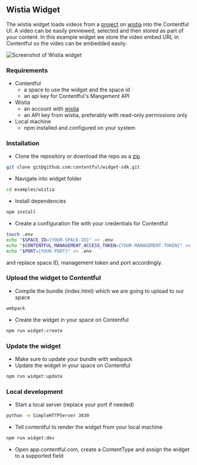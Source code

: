 Wistia Widget 
-------------

The wistia widget loads videos from a [project](http://wistia.com/doc/projects) on [wistia](http://wistia.com/) into the Contentful UI. A video can be easily previewed, selected and then stored as part of your content. In this example widget we store the video embed URL in Contentful so the video can be embedded easily. 

![Screenshot of Wistia widget](http://contentful.github.io/widget-sdk/assets/wistia.gif)

### Requirements

- Contentful
    - a space to use the widget and the space id
    - an api key for Contentful's Mangement API
- Wistia
    - an account with [wistia](http://wistia.com/)
    - an API key from wistia, preferably with read-only permissions only
- Local machine
    - npm installed and configured on your system

### Installation

- Clone the repository or download the repo as a [zip](https://github.com/contentful/widget-sdk/archive/master.zip)
```bash
git clone git@github.com:contentful/widget-sdk.git
```
- Navigate into widget folder
```bash
cd examples/wistia
```
- Install dependencies
```bash
npm install
```
- Create a configuration file with your credentials for Contentful
```bash
touch .env
echo "$SPACE_ID={YOUR-SPACE-ID}" >> .env
echo "$CONTENTFUL_MANAGEMENT_ACCESS_TOKEN={YOUR-MANAGEMENT-TOKEN}" >> .env
echo "$PORT={YOUR-PORT}" >> .env
```
and replace space ID, management token and port accordingly.

### Upload the widget to Contentful

- Compile the bundle (index.html) which we are going to upload to our space
```bash
webpack
```
- Create the widget in your space on Contentful
```bash
npm run widget:create
```

### Update the widget

- Make sure to update your bundle with webpack
- Update the widget in your space on Contentful
```bash
npm run widget:update
```

### Local development

- Start a local server (replace your port if needed)
```bash
python -m SimpleHTTPServer 3030
```
- Tell contentful to render the widget from your local machine
```bash
npm run widget:dev
```
- Open app.contentful.com, create a ContentType and assign the widget to a supported field
